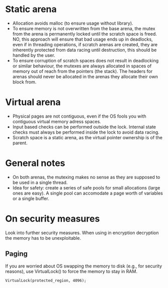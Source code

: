 # Static arena
- Allocation avoids malloc (to ensure usage without library).
- To ensure memory is not overwritten from the base arena, the mutex from the arena is permanently locked until the scratch space is freed. NO, this approach will ensure that bad usage ends up in deadlocks, even if in threading operations, if scratch arenas are created, they are inherently protected from data racing until destruction, this should be handled by the user.
- To ensure corruption of scratch spaces does not result in deadlocking or similar behaviour, the mutexes are always allocated in spaces of memory out of reach from the pointers (the stack). The headers for arenas should never be allocated in the arenas they allocate their own block from.

# Virtual arena
- Physical pages are not contiguous, even if the OS fools you with contiguous virtual memory adress spaces.
- Input based checks can be performed outside the lock. Internal state checks must always be performed inside the lock to avoid data racing.
- Scratch space is a static arena, as the virtual pointer ownership is of the parent.
# General notes
- On both arenas, the mutexing makes no sense as they are supposed to be used in a single thread.
- Idea for safety: create a series of safe pools for small allocations (large ones are easy). A single pool can accomodate a page worth of variables or a single buffer.



# On security measures
Look into further security measures. When using in encryption decryption the memory has to be unexploitable.
## Paging
If you are worried about OS swapping the memory to disk (e.g., for security reasons), use VirtualLock() to force the memory to stay in RAM.
```
VirtualLock(protected_region, 4096);
```
